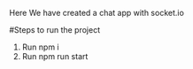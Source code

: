 Here We have created a chat app with socket.io


#Steps to run the project

1) Run npm i
2) Run npm run start
